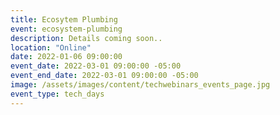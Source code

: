 ```yaml
---
title: Ecosytem Plumbing
event: ecosystem-plumbing
description: Details coming soon..
location: "Online"
date: 2022-01-06 09:00:00
event_date: 2022-03-01 09:00:00 -05:00
event_end_date: 2022-03-01 09:00:00 -05:00
image: /assets/images/content/techwebinars_events_page.jpg
event_type: tech_days
---
```

